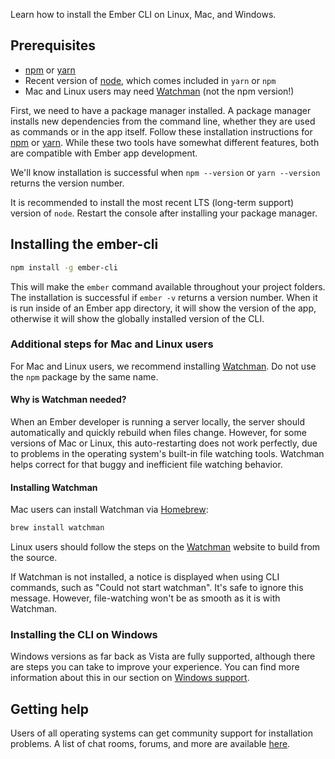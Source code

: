 Learn how to install the Ember CLI on Linux, Mac, and Windows.

## Prerequisites

* [npm](https://www.npmjs.com/get-npm) or [yarn](https://yarnpkg.com/en/docs/install)
* Recent version of [node](https://nodejs.org/en/download/), which comes included in `yarn` or `npm`
* Mac and Linux users may need [Watchman](https://facebook.github.io/watchman/) (not the npm version!)

First, we need to have a package manager installed. A package manager installs new dependencies from the command line, whether they are used as commands or in the app itself.
Follow these installation instructions for [npm](https://www.npmjs.com/get-npm) or [yarn](https://yarnpkg.com/en/docs/install).
While these two tools have somewhat different features, both are compatible with Ember app development.

We'll know installation is successful when `npm --version` or `yarn --version` returns the version number.

It is recommended to install the most recent LTS (long-term support) version of `node`.
Restart the console after installing your package manager.

## Installing the ember-cli

```bash
npm install -g ember-cli
```

This will make the `ember` command available throughout your project folders.
The installation is successful if `ember -v` returns a version number.
When it is run inside of an Ember app directory, it will show the version of the app, otherwise it will show the globally installed version of the CLI.

### Additional steps for Mac and Linux users

For Mac and Linux users, we recommend installing [Watchman](https://facebook.github.io/watchman/).
Do not use the `npm` package by the same name.

#### Why is Watchman needed?
When an Ember developer is running a server locally, the server should
automatically and quickly rebuild when files change.
However, for some versions of Mac or Linux, this auto-restarting
does not work perfectly, due to problems in the operating system's
built-in file watching tools.
Watchman helps correct for that buggy and inefficient file watching behavior.

#### Installing Watchman

Mac users can install Watchman via [Homebrew](https://brew.sh/):

```bash
brew install watchman
```

Linux users should follow the steps on the [Watchman](https://facebook.github.io/watchman/) website to build from the source.

If Watchman is not installed, a notice is displayed when using CLI commands, such as "Could not start watchman".
It's safe to ignore this message. However, file-watching won't be as smooth as it is with Watchman.

### Installing the CLI on Windows

Windows versions as far back as Vista are fully supported, although there are steps you can take to improve your experience.
You can find more information about this in our section on [Windows support](../appendix/windows/).

## Getting help

Users of all operating systems can get community support for installation problems.
A list of chat rooms, forums, and more are available [here](https://www.emberjs.com/learn/).
